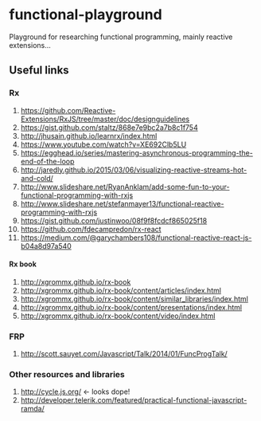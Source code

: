 # functional-playground
Playground for researching functional programming, mainly reactive extensions...

## Useful links

### Rx

1. https://github.com/Reactive-Extensions/RxJS/tree/master/doc/designguidelines
2. https://gist.github.com/staltz/868e7e9bc2a7b8c1f754
3. http://jhusain.github.io/learnrx/index.html
4. https://www.youtube.com/watch?v=XE692Clb5LU
5. https://egghead.io/series/mastering-asynchronous-programming-the-end-of-the-loop
6. http://jaredly.github.io/2015/03/06/visualizing-reactive-streams-hot-and-cold/
7. http://www.slideshare.net/RyanAnklam/add-some-fun-to-your-functional-programming-with-rxjs
8. http://www.slideshare.net/stefanmayer13/functional-reactive-programming-with-rxjs
9. https://gist.github.com/justinwoo/08f9f8fcdcf865025f18
10. https://github.com/fdecampredon/rx-react
11. https://medium.com/@garychambers108/functional-reactive-react-js-b04a8d97a540

#### Rx book

1. http://xgrommx.github.io/rx-book
2. http://xgrommx.github.io/rx-book/content/articles/index.html
3. http://xgrommx.github.io/rx-book/content/similar_libraries/index.html
4. http://xgrommx.github.io/rx-book/content/presentations/index.html 
5. http://xgrommx.github.io/rx-book/content/video/index.html

### FRP

1. http://scott.sauyet.com/Javascript/Talk/2014/01/FuncProgTalk/

### Other resources and libraries

1. http://cycle.js.org/ <- looks dope!
2. http://developer.telerik.com/featured/practical-functional-javascript-ramda/
